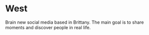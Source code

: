 # West
Brain new social media based in Brittany. The main goal is to share moments and discover people in real life.
